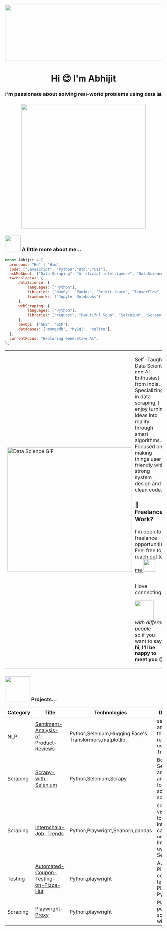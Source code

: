 <p align="center"><img src="https://github.com/Quantabhi/Quantabhi/assets/117148458/a06498c6-c1c6-4b49-bb42-a51d89c1398e.png" width="1380px" height="180px"></p>
<h1 align="center">Hi 😊 I'm Abhijit </h1>
<h3 align="center">I'm passionate about solving real-world problems using data 📊</h3>
<p align="center">
  <img width="400" src="https://miro.medium.com/v2/resize:fit:828/format:webp/1*zVnWJtyGOX_kUIDm6ccCfQ.gif"/>
</p>

### <img src="https://media.giphy.com/media/VgCDAzcKvsR6OM0uWg/giphy.gif" width="50"> A little more about me...  


```javascript
const Abhijit = {
  pronouns: "He" | "Him",
  code: ["Javascript", "Python","Html","Css"],
  askMeAbout: ["Data Scraping", "Artificial intelligence", "DataScience", "Theoretical physics"],
  technologies: {
      dataScience: {
          languages: ["Python"],
          libraries: ["NumPy", "Pandas", "Scikit-learn", "TensorFlow", "PyTorch"],
          frameworks: ["Jupyter Notebooks"]
      },
      webScraping: {
          languages: ["Python"],
          libraries: ["request", "Beautiful Soup", "Selenium", "Scrapy"]
      },
      devOps: ["AWS", "GCP"],
      databases: ["mongodb", "MySql", "sqlite"],  
  },
  currentFocus: "Exploring Generative AI",
};
```
<table style="width: 100%;">
  <tr>
    <td>
      <img width="400" src="https://blog.advance.ai/hs-fs/hubfs/Comp-1_1.gif?width=852&name=Comp-1_1.gif" alt="Data Science GIF">
    </td>
    <td style="padding-left: 1px; vertical-align: top;">
      <p>Self-Taught Data Scientist and AI Enthusiast from India. Specializing in data scraping, I enjoy turning ideas into reality through smart algorithms. Focused on making things user-friendly with strong system design and clean code.</p>
      <h3 align="left">💼 Freelance Work?</h3>
      <p align="left">I'm open to freelance opportunities! Feel free to <a href="mailto:abhijitmondal012@gmail.com">reach out to me </a> <span style="font-size: 2.5em;"><img src="https://media.giphy.com/media/58s31i8iRsgwKeJvGM/giphy.gif" width="40"/></span></p>
      <p align="right">
        <p style="display: inline-block;">I love connecting</p>
        <img src="https://media.giphy.com/media/LnQjpWaON8nhr21vNW/giphy.gif" width="60" style="display: inline-block;">
        <em style="display: inline-block;"> with different people</em> so if you want to say <b>hi, I'll be happy to meet you </b> 😊
      </p>
    </td>
  </tr>
</table>

### <img src="https://media.giphy.com/media/wvQIqJyNBOCjK/giphy.gif" width="80"/> Projects... 
<td>
  
Category|Title | Technologies |Desctiption|
|--|--|--|--|
|NLP|[Sentiment-Analysis-of-Product-Reviews](https://github.com/Quantabhi/Sentiment-Analysis-of-Product-Reviews) |Python,Selenium,Hugging Face's Transformers,matplotlib|sentiment analysis on the product reviews using Transformers|
|Scraping| [Scrapy-with-Selenium](https://github.com/Quantabhi/Scrapy-with-Selenium) |Python,Selenium,Scrapy |Both Selenium and Scrapy are helpful for large-scale scraping|
|Scraping| [Internshala-Job-Trends](https://github.com/Quantabhi/Internshala-Job-Trends) |Python,Playwright,Seaborn,pandas |scrape and visualizes top internship categories on Internshala using Seaborn.|
|Testing|[Automated-Coupon-Testing-on-Pizza-Hut](https://github.com/Quantabhi/Automated-Coupon-Testing-on-Pizza-Hut-Website-using-Playwright-and-Python) |Python,playwright |Automate Pizza Hut coupon code testing with Playwright in Python|
|Scraping|[Playwright-Proxy](https://github.com/Quantabhi/Playwright-Proxy)|Python,playwright |Playwright to perform web scraping with a proxy|
</td>
